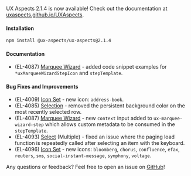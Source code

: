 UX Aspects 2.1.4 is now available! Check out the documentation at [uxaspects.github.io/UXAspects](https://uxaspects.github.io/UXAspects).

#### Installation
```bash
npm install @ux-aspects/ux-aspects@2.1.4
```
#### Documentation
* (EL-4087) [Marquee Wizard](https://pages.github.houston.softwaregrp.net/caf/ux-aspects-micro-focus/#/ui-components/layout#marquee-wizard) - added code snippet examples for `*uxMarqueeWizardStepIcon` and `stepTemplate`.

#### Bug Fixes and Improvements
* (EL-4009) [Icon Set](https://pages.github.houston.softwaregrp.net/caf/ux-aspects-micro-focus/#/ui-components/styling#ux-icons) - new icon: `address-book`.
* (EL-4085) [Selection](https://pages.github.houston.softwaregrp.net/caf/ux-aspects-micro-focus/#/ui-components/tables#selection) - removed the persistent background color on the most recently selected row.
* (EL-4087) [Marquee Wizard](https://pages.github.houston.softwaregrp.net/caf/ux-aspects-micro-focus/#/ui-components/layout#marquee-wizard) - new `context` input added to `ux-marquee-wizard-step` which allows custom metadata to be consumed in the `stepTemplate`.
* (EL-4093) [Select](https://pages.github.houston.softwaregrp.net/caf/ux-aspects-micro-focus/#/ui-components/dropdowns#select) (Multiple) - fixed an issue where the paging load function is repeatedly called after selecting an item with the keyboard.
* (EL-4096) [Icon Set](https://pages.github.houston.softwaregrp.net/caf/ux-aspects-micro-focus/#/ui-components/styling#ux-icons) - new icons: `bloomberg`, `chorus`, `confluence`, `efax`, `reuters`, `sms`, `social-instant-message`, `symphony`, `voltage`.

Any questions or feedback? Feel free to open an issue on [GitHub](https://github.com/UXAspects/UXAspects/issues)!
